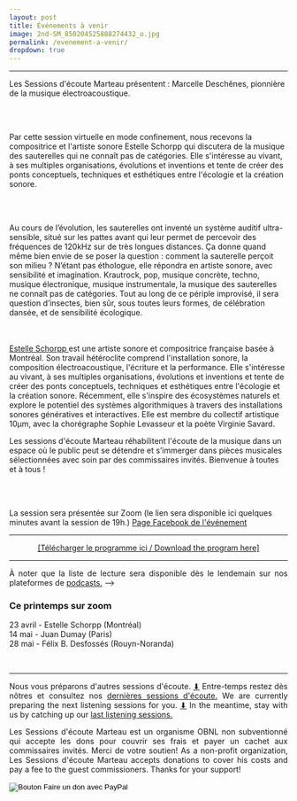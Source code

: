 ```yaml
---
layout: post
title: Événements à venir
image: 2nd-SM_850204525888274432_o.jpg
permalink: /evenement-a-venir/
dropdown: true
---
```



<!--   
  <center>
    
    <h6> <a href="https://sessionsmarteau.com/session-virtuelle"> Joignez-nous sur ZOOM (en STEREO) / Join us on ZOOM (in STEREO)</a></h6>
<center> N’hésitez pas à interagir et poser vos questions dans le chat.
-->  

<hr>

  
<DIV align="left">
  
Les Sessions d'écoute Marteau présentent : Marcelle Deschênes, pionnière de la musique électroacoustique.

<br>
<br>

Par cette session virtuelle en mode confinement, nous recevons la compositrice et l'artiste sonore Estelle Schorpp qui discutera de la musique des sauterelles qui ne connaît pas de catégories. Elle s'intéresse au vivant, à ses multiples organisations, évolutions et inventions et tente de créer des ponts conceptuels, techniques et esthétiques entre l'écologie et la création sonore. 

<br>
<br>

Au cours de l’évolution, les sauterelles ont inventé un système auditif ultra-sensible, situé sur les pattes avant qui leur permet de percevoir des fréquences de 120kHz sur de très longues distances. Ça donne quand même bien envie de se poser la question : comment la sauterelle perçoit son milieu ? N’étant pas éthologue, elle répondra en artiste sonore, avec sensibilité et imagination. Krautrock, pop, musique concrète, techno, musique électronique, musique instrumentale, la musique des sauterelles ne connaît pas de catégories. Tout au long de ce périple improvisé, il sera question d’insectes, bien sûr, sous toutes leurs formes, de célébration dansée, et de sensibilité écologique.


<br>
<br>
<a href="https://estelleschorpp.com/" > Estelle Schorpp </a> est une artiste sonore et compositrice française basée à Montréal. Son travail hétéroclite comprend l'installation sonore, la composition électroacoustique, l'écriture et la performance. Elle s'intéresse au vivant, à ses multiples organisations, évolutions et inventions et tente de créer des ponts conceptuels, techniques et esthétiques entre l'écologie et la création sonore. Récemment, elle s'inspire des écosystèmes naturels et explore le potentiel des systèmes algorithmiques à travers des installations sonores génératives et interactives. Elle est membre du collectif artistique 10μm, avec la chorégraphe Sophie Levasseur et la poète Virginie Savard.

Les sessions d'écoute Marteau réhabilitent l'écoute de la musique dans un espace où le public peut se détendre et s’immerger dans pièces musicales sélectionnées avec soin par des commissaires invités. Bienvenue à toutes et à tous !

<br>
<br>

La session sera présentée sur Zoom (le lien sera disponible ici quelques minutes avant la session de 19h.) <a href="https://fb.me/e/44xQLFTlv" > Page Facebook de l'événement </a>
</DIV>

<hr>

<DIV align="center">
<a href="https://sessionsmarteau.com/uploads/session-009/program/Sessions-Marteau-010-Programme.pdf" download>[Télécharger le programme ici / Download the program here] </a>
</DIV>
<hr>

<!-- 
  <center>
    
    <h6> <a href="https://sessionsmarteau.com/session-virtuelle"> Joignez-nous sur ZOOM (en STEREO) / Join us on ZOOM (in STEREO)</a></h6>
<center> N’hésitez pas interagir et poser vos questions.

<hr>
-->  




<DIV align="justify">
À noter que la liste de lecture sera disponible dès le lendemain sur nos plateformes de <a href="https://sessionsmarteau.com/musique/#podcasts"> podcasts.</a> 
-->
  
### Ce printemps sur zoom

23 avril - Estelle Schorpp (Montréal)
<br>
14 mai - Juan Dumay (Paris)
<br>
28 mai - Félix B. Desfossés (Rouyn-Noranda)

<br>
<hr>



<DIV align="justify">
Nous vous préparons d'autres sessions d'écoute. <a href="https://gmail.us20.list-manage.com/subscribe/post?u=698e7b941cdf206ea63f5a5b7&id=0677e98a6a"> ⬇</a> Entre-temps restez dès nôtres et consultez nos
<a href="https://sessionsmarteau.com/sessions-passes/" target="_blank"> dernières sessions d'écoute.</a> We are currently preparing the next listening sessions for you. <a href="https://gmail.us20.list-manage.com/subscribe/post?u=698e7b941cdf206ea63f5a5b7&id=0677e98a6a"> ⬇</a> In the meantime, stay with us by catching up our
<a href="https://sessionsmarteau.com/sessions-passes/" target="_blank"> last listening sessions.
</a>



Les Sessions d'écoute Marteau est un organisme OBNL non subventionné qui accepte les dons pour couvrir ses frais et payer un cachet aux commissaires invités. Merci de votre soutien! As a non-profit organization, Les Sessions d'écoute Marteau accepts donations to cover his costs and pay a fee to the guest commissioners. Thanks for your support! <form action="https://www.paypal.com/cgi-bin/webscr" method="post" target="_top">
<input type="hidden" name="cmd" value="_s-xclick" />
<input type="hidden" name="hosted_button_id" value="ZMNY6HYBJTQLL" />
<input type="image" src="https://www.paypalobjects.com/fr_CA/i/btn/btn_donate_SM.gif" border="0" name="submit" title="Aider un organisme OBNL non subventionné!" alt="Bouton Faire un don avec PayPal" />
<img alt="" border="0" src="https://www.paypal.com/fr_CA/i/scr/pixel.gif" width="1" height="1" />
</form>
</DIV>

